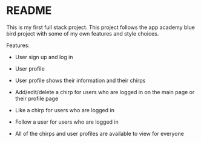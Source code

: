 # README

This is my first full stack project. This project follows the app academy blue bird project with some of my own features and style choices.

Features:

* User sign up and log in

* User profile

* User profile shows their information and their chirps

* Add/edit/delete a chirp for users who are logged in on the main page or their profile page

* Like a chirp for users who are logged in

* Follow a user for users who are logged in

* All of the chirps and user profiles are available to view  for everyone

